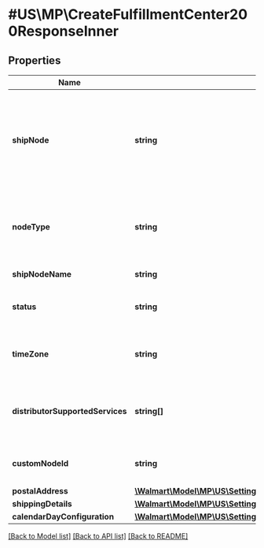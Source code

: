 # #US\MP\CreateFulfillmentCenter200ResponseInner

## Properties

Name | Type | Description | Notes
------------ | ------------- | ------------- | -------------
**shipNode** | **string** | The fulfillment center or ship node Id which uniquely identifies each facility and is autogenerated during the creation of fulfillment center. Every time a facility is added, a new ship node id is generated. | [optional]
**nodeType** | **string** | Defines if the fulfillment center is virtual, seller owned or third party owned. Allowed values: PHYSICAL, VIRTUAL, 3PL. | [optional]
**shipNodeName** | **string** | Name of the fulfillment center. | [optional]
**status** | **string** | Status of fulfillment center. Allowed values: ACTIVE, INACTIVE.. | [optional]
**timeZone** | **string** | Time zone that the seller ships from.Allowed timezones are PST, EST, CST, MST. | [optional]
**distributorSupportedServices** | **string[]** | The services supported by the defined physical ship node . The allowed values: TWO_DAY_DELIVERY. | [optional]
**customNodeId** | **string** | Custom node identifier provided by seller. Allowed values are alphanumeric | String | [optional]
**postalAddress** | [**\Walmart\Model\MP\US\Settings\GetAllFulfillmentCenters200ResponseInnerPostalAddress**](GetAllFulfillmentCenters200ResponseInnerPostalAddress.md) |  | [optional]
**shippingDetails** | [**\Walmart\Model\MP\US\Settings\GetAllFulfillmentCenters200ResponseInnerShippingDetailsInner[]**](GetAllFulfillmentCenters200ResponseInnerShippingDetailsInner.md) | Shipping Details. | [optional]
**calendarDayConfiguration** | [**\Walmart\Model\MP\US\Settings\CreateFulfillmentCenter200ResponseInnerCalendarDayConfiguration**](CreateFulfillmentCenter200ResponseInnerCalendarDayConfiguration.md) |  | [optional]


[[Back to Model list]](../) [[Back to API list]](../../Api/US/MP) [[Back to README]](../../README.md)
